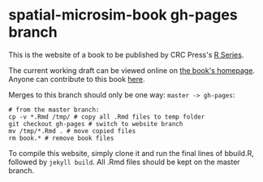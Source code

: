 spatial-microsim-book gh-pages branch
=====================

This is the website of a book to be published by CRC Press's
[R Series](http://www.crcpress.com/browse/series/crctherser).

The current working draft can be viewed online on
[the book's homepage](http://robinlovelace.net/spatial-microsim-book/).
Anyone can contribute to this book
[here](https://github.com/Robinlovelace/spatial-microsim-book).

Merges to this branch should only be one way: `master -> gh-pages`:

```
# from the master branch:
cp -v *.Rmd /tmp/ # copy all .Rmd files to temp folder
git checkout gh-pages # switch to website branch
mv /tmp/*.Rmd . # move copied files
rm book.* # remove book files
```

To compile this website, simply clone it and run the final lines
of bbuild.R, followed by 
`jekyll build`. All .Rmd files should be kept on the master branch.


